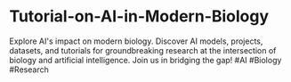 # Tutorial-on-AI-in-Modern-Biology
 Explore AI's impact on modern biology. Discover AI models, projects, datasets, and tutorials for groundbreaking research at the intersection of biology and artificial intelligence. Join us in bridging the gap! #AI #Biology #Research
